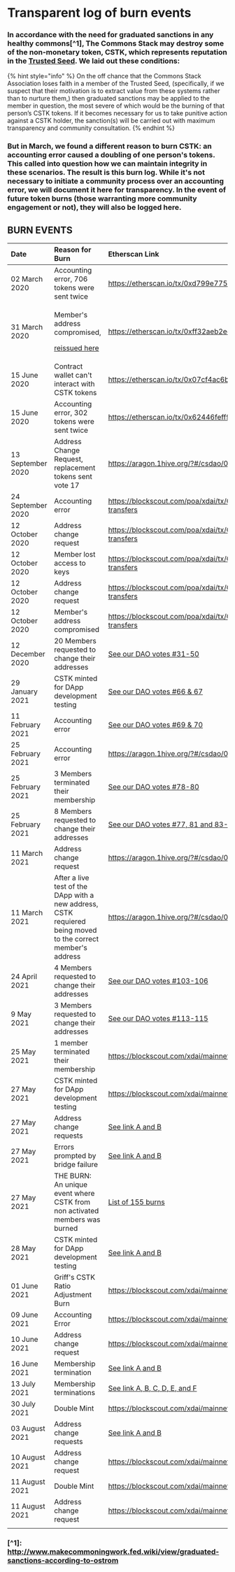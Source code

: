 # Transparent log of burn events

### In accordance with the need for graduated sanctions in any healthy commons\[^1\], The Commons Stack may destroy some of the non-monetary token, CSTK, which represents reputation in the [Trusted Seed](https://medium.com/commonsstack/the-trusted-seed-of-the-commons-stack-13d7e37f2de). We laid out these conditions:

{% hint style="info" %}
On the off chance that the Commons Stack Association loses faith in a member of the Trusted Seed, \(specifically, if we suspect that their motivation is to extract value from these systems rather than to nurture them,\) then graduated sanctions may be applied to the member in question, the most severe of which would be the burning of that person’s CSTK tokens. If it becomes necessary for us to take punitive action against a CSTK holder, the sanction\(s\) will be carried out with maximum transparency and community consultation.
{% endhint %}

### But in March, we found a different reason to burn CSTK: an accounting error caused a doubling of one person's tokens. This called into question how we can maintain integrity in these scenarios. The result is this burn log. While it's not necessary to initiate a community process over an accounting error, we will document it here for transparency. In the event of future token burns \(those warranting more community engagement or not\), they will also be logged here.

## BURN EVENTS

<table>
  <thead>
    <tr>
      <th style="text-align:left">Date</th>
      <th style="text-align:left">Reason for Burn</th>
      <th style="text-align:left">Etherscan Link</th>
    </tr>
  </thead>
  <tbody>
    <tr>
      <td style="text-align:left">02 March 2020</td>
      <td style="text-align:left">Accounting error, 706 tokens were sent twice</td>
      <td style="text-align:left"><a href="https://etherscan.io/tx/0xd799e7750f067942e2227e0ac17df00eedf9cbbf9cae7fbc96157a5649122e83">https://etherscan.io/tx/0xd799e7750f067942e2227e0ac17df00eedf9cbbf9cae7fbc96157a5649122e83</a>
      </td>
    </tr>
    <tr>
      <td style="text-align:left">31 March 2020</td>
      <td style="text-align:left">
        <p>Member&apos;s address compromised,</p>
        <p><a href="https://etherscan.io/tx/0x92d8ec2d3c1110c7b9f075489e6b9d0d67bd9d42c39f670207643e9a128359ff">reissued here</a>
        </p>
      </td>
      <td style="text-align:left"><a href="https://etherscan.io/tx/0xff32aeb2ec312ce17e1b4b8029b30ef7fb8c428f519b7be26cc3660ef44eb3ec">https://etherscan.io/tx/0xff32aeb2ec312ce17e1b4b8029b30ef7fb8c428f519b7be26cc3660ef44eb3ec</a>
      </td>
    </tr>
    <tr>
      <td style="text-align:left">15 June 2020</td>
      <td style="text-align:left">Contract wallet can&apos;t interact with CSTK tokens</td>
      <td style="text-align:left"><a href="https://etherscan.io/tx/0x07cf4ac6bba6a3b119d20bb396de06e5c64ccc6f19ae6a403ab964e2778df105">https://etherscan.io/tx/0x07cf4ac6bba6a3b119d20bb396de06e5c64ccc6f19ae6a403ab964e2778df105</a>
      </td>
    </tr>
    <tr>
      <td style="text-align:left">15 June 2020</td>
      <td style="text-align:left">Accounting error, 302 tokens were sent twice</td>
      <td style="text-align:left"><a href="https://etherscan.io/tx/0x62446feff99bbf28a5d75a4890166fdbe749876e81cfe9907082c0d87f1bfc5c">https://etherscan.io/tx/0x62446feff99bbf28a5d75a4890166fdbe749876e81cfe9907082c0d87f1bfc5c</a>
      </td>
    </tr>
    <tr>
      <td style="text-align:left">13 September 2020</td>
      <td style="text-align:left">Address Change Request, replacement tokens sent vote 17</td>
      <td style="text-align:left"><a href="https://aragon.1hive.org/?#/csdao/0xaa89fb730a83146cbf06661fd436e7445b4d0232/vote/16/">https://aragon.1hive.org/?#/csdao/0xaa89fb730a83146cbf06661fd436e7445b4d0232/vote/16/</a>
      </td>
    </tr>
    <tr>
      <td style="text-align:left">24 September 2020</td>
      <td style="text-align:left">Accounting error</td>
      <td style="text-align:left"><a href="https://blockscout.com/poa/xdai/tx/0x542bb62f7e607ba046d14bf177260d465ca176fa914f2df907333ea68e630df2/token-transfers">https://blockscout.com/poa/xdai/tx/0x542bb62f7e607ba046d14bf177260d465ca176fa914f2df907333ea68e630df2/token-transfers</a>
      <td>
    </tr>
    <tr>
      <td style="text-align:left">12 October 2020</td>
      <td style="text-align:left">Address change request</td>
       <td style="text-align:left"><a href="https://blockscout.com/poa/xdai/tx/0x6cfe7e4a1c8f9cbef257e390ab4f83caa119abc53d5547c8620eff69f5f476d0/token-transfers">https://blockscout.com/poa/xdai/tx/0x6cfe7e4a1c8f9cbef257e390ab4f83caa119abc53d5547c8620eff69f5f476d0/token-transfers</a>
      <td>
    </tr>
     <tr>
      <td style="text-align:left">12 October 2020</td>
      <td style="text-align:left">Member lost access to keys</td>
       <td style="text-align:left"><a href="https://blockscout.com/poa/xdai/tx/0x2933fa4c9695e96ba8da65222c8c727127da157fc62a8653b5896ccfc078db0c/token-transfers">https://blockscout.com/poa/xdai/tx/0x2933fa4c9695e96ba8da65222c8c727127da157fc62a8653b5896ccfc078db0c/token-transfers</a>
      <td>
    </tr>
     <tr>
      <td style="text-align:left">12 October 2020</td>
      <td style="text-align:left">Address change request</td>
       <td style="text-align:left"><a href="https://blockscout.com/poa/xdai/tx/0xea7d956a88bcb45945c2065d8a6326f9da7604f09599b827171b47263d4bbe87/token-transfers">https://blockscout.com/poa/xdai/tx/0xea7d956a88bcb45945c2065d8a6326f9da7604f09599b827171b47263d4bbe87/token-transfers</a>
      <td>
    </tr>
     <tr>
      <td style="text-align:left">12 October 2020</td>
      <td style="text-align:left">Member's address compromised</td>
       <td style="text-align:left"><a href="https://blockscout.com/poa/xdai/tx/0x271bc320d0def0ae10db296a69616171a6b48808c096faeef3ecd5680723d918/token-transfers">https://blockscout.com/poa/xdai/tx/0x271bc320d0def0ae10db296a69616171a6b48808c096faeef3ecd5680723d918/token-transfers</a>
      <td>
    </tr>
     <tr>
      <td style="text-align:left">12 December 2020</td>
      <td style="text-align:left">20 Members requested to change their addresses</td>
      <td style="text-align:left"><a href="https://aragon.1hive.org/?#/csdao/0xaa89fb730a83146cbf06661fd436e7445b4d0232">See our DAO votes #31-50</a>
      <td>
    </tr>
    <tr>
      <td style="text-align:left">29 January 2021</td>
      <td style="text-align:left">CSTK minted for DApp development testing</td>
      <td style="text-align:left"><a href="https://aragon.1hive.org/?#/csdao/0xaa89fb730a83146cbf06661fd436e7445b4d0232/vote/">See our DAO votes #66 & 67</a>
      <td>
    </tr>
    <tr>
      <td style="text-align:left">11 February 2021</td>
      <td style="text-align:left">Accounting error</td>
      <td style="text-align:left"><a href="https://aragon.1hive.org/?#/csdao/0xaa89fb730a83146cbf06661fd436e7445b4d0232/vote/">See our DAO votes #69 & 70</a>
      <td>
    </tr>
    <tr>
      <td style="text-align:left">25 February 2021</td>
      <td style="text-align:left">Accounting error</td>
      <td style="text-align:left"><a href="https://aragon.1hive.org/?#/csdao/0xaa89fb730a83146cbf06661fd436e7445b4d0232/vote/82/">https://aragon.1hive.org/?#/csdao/0xaa89fb730a83146cbf06661fd436e7445b4d0232/vote/82/</a>
      <td>
    </tr>
    <tr>
      <td style="text-align:left">25 February 2021</td>
      <td style="text-align:left">3 Members terminated their membership</td>
      <td style="text-align:left"><a href="https://aragon.1hive.org/?#/csdao/0xaa89fb730a83146cbf06661fd436e7445b4d0232/vote/">See our DAO votes #78-80</a>
      <td>
    </tr>
    <tr>
      <td style="text-align:left">25 February 2021</td>
      <td style="text-align:left">8 Members requested to change their addresses</td>
      <td style="text-align:left"><a href="https://aragon.1hive.org/?#/csdao/0xaa89fb730a83146cbf06661fd436e7445b4d0232/vote/">See our DAO votes #77, 81 and 83-88</a>
      <td>
    </tr>
    <tr>
      <td style="text-align:left">11 March 2021</td>
      <td style="text-align:left">Address change request</td>
      <td style="text-align:left"><a href="https://aragon.1hive.org/?#/csdao/0xaa89fb730a83146cbf06661fd436e7445b4d0232/vote/93/">https://aragon.1hive.org/?#/csdao/0xaa89fb730a83146cbf06661fd436e7445b4d0232/vote/93/</a>
      <td>
    </tr>
    <tr>
      <td style="text-align:left">11 March 2021</td>
      <td style="text-align:left">After a live test of the DApp with a new address, CSTK requiered being moved to the correct member's address</td>
      <td style="text-align:left"><a href="https://aragon.1hive.org/?#/csdao/0xaa89fb730a83146cbf06661fd436e7445b4d0232/vote/94/">https://aragon.1hive.org/?#/csdao/0xaa89fb730a83146cbf06661fd436e7445b4d0232/vote/94/</a>
      <td>
    </tr>
    <tr>
      <td style="text-align:left">24 April 2021</td>
      <td style="text-align:left">4 Members requested to change their addresses</td>
      <td style="text-align:left"><a href="https://aragon.1hive.org/?#/csdao/0xaa89fb730a83146cbf06661fd436e7445b4d0232/vote/">See our DAO votes #103-106</a>
      <td>
    </tr>
    <tr>
      <td style="text-align:left">9 May 2021</td>
      <td style="text-align:left">3 Members requested to change their addresses</td>
      <td style="text-align:left"><a href="https://aragon.1hive.org/?#/csdao/0xaa89fb730a83146cbf06661fd436e7445b4d0232/vote/">See our DAO votes #113-115</a>
      <td>
    </tr>
    <tr>
      <td style="text-align:left">25 May 2021</td>
      <td style="text-align:left">1 member terminated their membership</td>
      <td style="text-align:left"><a href="https://blockscout.com/xdai/mainnet/tx/0xbaecb568a6c0baed21a20d204868c924a009fac2e984526643ca47407c3f5ed4">https://blockscout.com/xdai/mainnet/tx/0xbaecb568a6c0baed21a20d204868c924a009fac2e984526643ca47407c3f5ed4</a>
      <td>
    </tr>
    <tr>
      <td style="text-align:left">27 May 2021</td>
      <td style="text-align:left">CSTK minted for DApp development testing</td>
      <td style="text-align:left"><a href="https://blockscout.com/xdai/mainnet/tx/0xb717eb70813dd66eaeb26ecfcb81070e5acfb3f8648839abd1d824ae8fb3b79e">https://blockscout.com/xdai/mainnet/tx/0xb717eb70813dd66eaeb26ecfcb81070e5acfb3f8648839abd1d824ae8fb3b79e</a>
      <td>
    </tr>
    <tr>
      <td style="text-align:left">27 May 2021</td>
      <td style="text-align:left">Address change requests</td>
      <td style="text-align:left"><a href="https://blockscout.com/xdai/mainnet/tx/0x8dc852f46d63854f56073272d5ca492702771b203e4763796fc850f10f259cfd">See link A</a><a href="https://blockscout.com/xdai/mainnet/tx/0xec243fe464010fe39b6f722bea58bb8e01fb68b0b78d2d220cfeb9d5151dffd9"> and B</a>
      <td>
    </tr>
    <tr>
      <td style="text-align:left">27 May 2021</td>
      <td style="text-align:left">Errors prompted by bridge failure</td>
      <td style="text-align:left"><a href="https://blockscout.com/xdai/mainnet/tx/0x45b1637b06e0176422bc121ea17fb4b1a6bf5615713427afd39ac4418e29d207">See link A</a><a href="https://blockscout.com/xdai/mainnet/tx/0x14edb6cd192300885d94528deeda98f4f259102302ca1561c3cb7697f7b4c122"> and B</a>
      <td>
    </tr>
    <tr>
      <td style="text-align:left">27 May 2021</td>
      <td style="text-align:left">THE BURN: An unique event where CSTK from non activated members was burned</td>
      <td style="text-align:left"><a href="https://docs.google.com/spreadsheets/d/1lbITCDaBnqCUQIgXVR936_5nMC3uTzTEGpRPOhT_pTI/edit?usp=sharing">List of 155 burns</a>
      <td>
    </tr>
    <tr>
      <td style="text-align:left">28 May 2021</td>
      <td style="text-align:left">CSTK minted for DApp development testing</td>
      <td style="text-align:left"><a href="https://blockscout.com/xdai/mainnet/tx/0xf59d27ab054f373fd6faa75ab40722e8c4caf16732ea3d10a37c799769f686d0">See link A</a><a href="https://blockscout.com/xdai/mainnet/tx/0x9000780051f374e6ea87f5b452f075cc3e46ca6db37fab9b4bd44b5d03eae1e6"> and B</a>
      <td>
    </tr>
    <tr>
      <td style="text-align:left">01 June 2021</td>
      <td style="text-align:left">Griff's CSTK Ratio Adjustment Burn</td>
      <td style="text-align:left"><a href="https://blockscout.com/xdai/mainnet/tx/0xd7699cf753beae1908e98520a3a4f2ca32ce532d7b5431baa792ac8056a8f3e7">https://blockscout.com/xdai/mainnet/tx/0xd7699cf753beae1908e98520a3a4f2ca32ce532d7b5431baa792ac8056a8f3e7</a>
      <td>
    </tr>
    <tr>
      <td style="text-align:left">09 June 2021</td>
      <td style="text-align:left">Accounting Error</td>
      <td style="text-align:left"><a href="https://blockscout.com/xdai/mainnet/tx/0xb0487acb2995ee31f9ac2ef47884ef15f47d1bd23c67ed8f8b472f166982837a">https://blockscout.com/xdai/mainnet/tx/0xb0487acb2995ee31f9ac2ef47884ef15f47d1bd23c67ed8f8b472f166982837a</a>
      <td>
    </tr>
    <tr>
      <td style="text-align:left">10 June 2021</td>
      <td style="text-align:left">Address change request</td>
      <td style="text-align:left"><a href="https://blockscout.com/xdai/mainnet/tx/0x2737ed9e680bd6758b0f10d8d6bdc0503c736154438b76d152f53b4ea85c73b1">https://blockscout.com/xdai/mainnet/tx/0x2737ed9e680bd6758b0f10d8d6bdc0503c736154438b76d152f53b4ea85c73b1</a>
      <td>
    </tr>
    <tr>
      <td style="text-align:left">16 June 2021</td>
      <td style="text-align:left">Membership termination</td>
      <td style="text-align:left"><a href="https://blockscout.com/xdai/mainnet/tx/0xbb9a969657f6a5407540167736c7a42b4a1774d6b028e30c856dd1e111fdabd9">See link A</a><a href="https://trace.giveth.io/trace/returning-dues-to-victor"> and B</a>
    <td>
    </tr>
    <tr>
      <td style="text-align:left">13 July 2021</td>
      <td style="text-align:left">Membership terminations</td>
      <td style="text-align:left"><a href="https://blockscout.com/xdai/mainnet/tx/0x06224046d5bc855c3d920b7905dd0d5560904b3a93814ab5a451e121288aded0">See link A</a><a href="https://blockscout.com/xdai/mainnet/tx/0x02705629fa2e2d7fe4074a59eee1fc6bbf8f752056153cf6da5264537890689b">, B</a><a href="https://blockscout.com/xdai/mainnet/tx/0xc1dbbc9dff129ad575b2aedef6ad8b7fa6a6cb24e3512aaba59dd810d866544b">, C</a><a href="https://blockscout.com/xdai/mainnet/tx/0xd956924aacf08af450da30524a7048c2d6795c75bfaba74ea3226a6ec35e3b27">, D</a><a href="https://blockscout.com/xdai/mainnet/tx/0x70d3bde3b2f14721a857773351617fe5953819fe67f3b838b3032dc565ccb9b7">, E</a><a href="https://blockscout.com/xdai/mainnet/tx/0x87cee6eb73f5d3b386fc0998bd693dc68fbe7cbfbb0477c1963973896873c86b">, and F</a>
    <td>
    </tr>
    <tr>
      <td style="text-align:left">30 July 2021</td>
      <td style="text-align:left">Double Mint</td>
      <td style="text-align:left"><a href="https://blockscout.com/xdai/mainnet/tx/0xb554c581015d3712742294affeb1883a1a0e623f246ecbef75532aad1f65ad7e">https://blockscout.com/xdai/mainnet/tx/0xb554c581015d3712742294affeb1883a1a0e623f246ecbef75532aad1f65ad7e</a>
    <td>
    </tr>
    <tr>
      <td style="text-align:left">03 August 2021</td>
      <td style="text-align:left">Address change requests</td>
      <td style="text-align:left"><a href="https://blockscout.com/xdai/mainnet/tx/0xbd1489db5a2c9aebcdcc41935c051eb134d2fb6db6775c692f56ce966980db2b">See link A</a><a href="https://blockscout.com/xdai/mainnet/tx/0x71eca8e6c4d64999289168a8fd0237d7004b8f2d2fc19228beb78eabb8419391"> and B</a>
    <td>
    </tr>
    <tr>
      <td style="text-align:left">10 August 2021</td>
      <td style="text-align:left">Address change request</td>
      <td style="text-align:left"><a href="https://blockscout.com/xdai/mainnet/tx/0x19de4294abdad8645fa3c5fc0e44725485f7436bee44a3c5be28713b6a3c51d7">https://blockscout.com/xdai/mainnet/tx/0x19de4294abdad8645fa3c5fc0e44725485f7436bee44a3c5be28713b6a3c51d7</a>
    <td>
    </tr>
    <tr>
      <td style="text-align:left">11 August 2021</td>
      <td style="text-align:left">Double Mint</td>
      <td style="text-align:left"><a href="https://blockscout.com/xdai/mainnet/tx/0x15b2e8fe5e5e49350fa8784db65cbc002cd2bbc08f9ab33b94361ed665f189d8">https://blockscout.com/xdai/mainnet/tx/0x15b2e8fe5e5e49350fa8784db65cbc002cd2bbc08f9ab33b94361ed665f189d8</a>
    <td>
    </tr>
    <tr>
      <td style="text-align:left">11 August 2021</td>
      <td style="text-align:left">Address change request</td>
      <td style="text-align:left"><a href="https://blockscout.com/xdai/mainnet/tx/0x2b339532335108525de9670b8df63efa5fb0ac886989fd0686f698fbed0d9cf8">https://blockscout.com/xdai/mainnet/tx/0x2b339532335108525de9670b8df63efa5fb0ac886989fd0686f698fbed0d9cf8</a>
    </tr>
    <tr>
      <td style="text-align:left"></td>
      <td style="text-align:left"></td>
      <td style="text-align:left"></td>
    </tr>
  </tbody>
</table>

### \[^1\]: [http://www.makecommoningwork.fed.wiki/view/graduated-sanctions-according-to-ostrom ](http://www.makecommoningwork.fed.wiki/view/graduated-sanctions-according-to-ostrom%20) 

